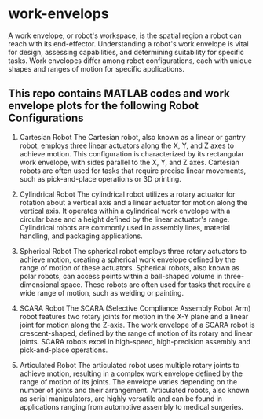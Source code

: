 # work-envelops
A work envelope, or robot's workspace, is the spatial region a robot can reach with its end-effector. Understanding a robot's work envelope is vital for design, assessing capabilities, and determining suitability for specific tasks. Work envelopes differ among robot configurations, each with unique shapes and ranges of motion for specific applications.

## This repo contains MATLAB codes and work envelope plots for the following Robot Configurations

1. Cartesian Robot
The Cartesian robot, also known as a linear or gantry robot, employs three linear actuators along the X, Y, and Z axes to achieve motion. This configuration is characterized by its rectangular work envelope, with sides parallel to the X, Y, and Z axes. Cartesian robots are often used for tasks that require precise linear movements, such as pick-and-place operations or 3D printing.

2. Cylindrical Robot
The cylindrical robot utilizes a rotary actuator for rotation about a vertical axis and a linear actuator for motion along the vertical axis. It operates within a cylindrical work envelope with a circular base and a height defined by the linear actuator's range. Cylindrical robots are commonly used in assembly lines, material handling, and packaging applications.

3. Spherical Robot
The spherical robot employs three rotary actuators to achieve motion, creating a spherical work envelope defined by the range of motion of these actuators. Spherical robots, also known as polar robots, can access points within a ball-shaped volume in three-dimensional space. These robots are often used for tasks that require a wide range of motion, such as welding or painting.

4. SCARA Robot
The SCARA (Selective Compliance Assembly Robot Arm) robot features two rotary joints for motion in the X-Y plane and a linear joint for motion along the Z-axis. The work envelope of a SCARA robot is crescent-shaped, defined by the range of motion of its rotary and linear joints. SCARA robots excel in high-speed, high-precision assembly and pick-and-place operations.

5. Articulated Robot
The articulated robot uses multiple rotary joints to achieve motion, resulting in a complex work envelope defined by the range of motion of its joints. The envelope varies depending on the number of joints and their arrangement. Articulated robots, also known as serial manipulators, are highly versatile and can be found in applications ranging from automotive assembly to medical surgeries.
